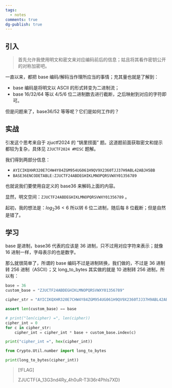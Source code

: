 ```yaml
---
tags:
  - notes
comments: true
dg-publish: true
---
```


## 引入

> 首先允许我使用明文和密文来对应编码前后的信息；姑且将其看作密钥公开的对称加密吧。

一直以来，都把 base 编码/解码当作理所应当的事情；充其量也就是了解到：

- base 编码是将明文以 ASCII 的形式转变为二进制流；
- base 16/32/64 等以 4/5/6 位二进制数去进行截断，之后映射到对应的字符即可。

但是问题来了，base36/52 等等呢？它们是如何工作的？

## 实战

引发这个思考来自于 zjuctf2024 的 “锅里捞面” 题。这道题前面获取密文和提示都较为复杂，具体见 `ZJUCTF2024 #MISC` 题解。

我们得到两部分信息：

- `AYICIKQXHR320E7CHW4Y84ZGM954UG061H9QV9X2360TJJ37H9ABL42ABJH5BB`
- `BASE36ENCODETABLE:ZJUCTF24ABDEGHIKLMNOPQRSVWXY01356789`

也就说我们要使用自定义的 base36 来解码上面的内容。

显然，明文空间：`ZJUCTF24ABDEGHIKLMNOPQRSVWXY01356789` 。

起初，我的想法是：$log_2 36 < 6$ 所以转 6 位二进制，随后每 8 位截断；但是自然是错了。

## 学习

base 是进制，base36 代表的应该是 36 进制，只不过用对应字符来表示；就像 16 进制一样，字母表示的也是数字。

那么就很简单了，所谓的 base 编码不过是进制转换，我们做的，不过是 36 进制转 256 进制（ASCII）；又 long_to_bytes 其实做的就是 10 进制转 256 进制，所以有：

```python title="self_base.py"
base = 36
custom_base = "ZJUCTF24ABDEGHIKLMNOPQRSVWXY01356789"

cipher_str = "AYICIKQXHR320E7CHW4Y84ZGM954UG061H9QV9X2360TJJ37H9ABL42ABJH5BB"

assert len(custom_base) == base

# print("len(cipher) =", len(cipher))
cipher_int = 0
for c in cipher_str:
    cipher_int = cipher_int * base + custom_base.index(c)

print("cipher_int =", hex(cipher_int))

from Crypto.Util.number import long_to_bytes

print(long_to_bytes(cipher_int))
```

> [!FLAG]
>
> ZJUCTF{A_13G3nd4Ry_4h0uR-T3l36r4Phls7XD}